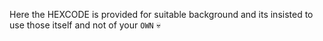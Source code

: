 Here the HEXCODE is provided for suitable background and its insisted to use those itself and not of your `OWN` 💀 